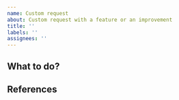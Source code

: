 ```yaml
---
name: Custom request
about: Custom request with a feature or an improvement
title: ''
labels: ''
assignees: ''
---
```


## What to do?

## References
